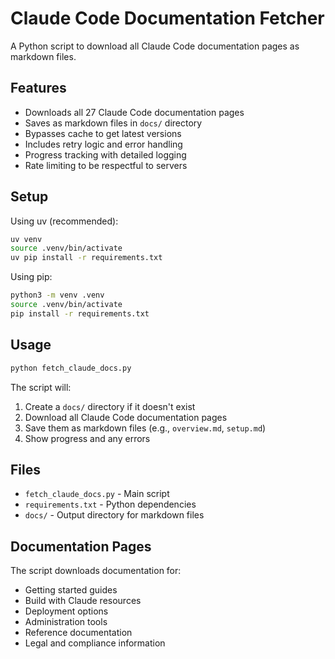 # Claude Code Documentation Fetcher

A Python script to download all Claude Code documentation pages as markdown files.

## Features

- Downloads all 27 Claude Code documentation pages
- Saves as markdown files in `docs/` directory
- Bypasses cache to get latest versions
- Includes retry logic and error handling
- Progress tracking with detailed logging
- Rate limiting to be respectful to servers

## Setup

Using uv (recommended):
```bash
uv venv
source .venv/bin/activate
uv pip install -r requirements.txt
```

Using pip:
```bash
python3 -m venv .venv
source .venv/bin/activate
pip install -r requirements.txt
```

## Usage

```bash
python fetch_claude_docs.py
```

The script will:
1. Create a `docs/` directory if it doesn't exist
2. Download all Claude Code documentation pages
3. Save them as markdown files (e.g., `overview.md`, `setup.md`)
4. Show progress and any errors

## Files

- `fetch_claude_docs.py` - Main script
- `requirements.txt` - Python dependencies
- `docs/` - Output directory for markdown files

## Documentation Pages

The script downloads documentation for:
- Getting started guides
- Build with Claude resources
- Deployment options
- Administration tools
- Reference documentation
- Legal and compliance information